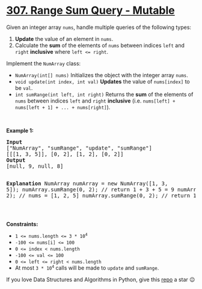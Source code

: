 # [307. Range Sum Query - Mutable][title]

<p>Given an integer array <code>nums</code>, handle multiple queries of the following types:</p>
<ol>
<li><strong>Update</strong> the value of an element in <code>nums</code>.</li>
<li>Calculate the <strong>sum</strong> of the elements of <code>nums</code> between indices <code>left</code> and <code>right</code> <strong>inclusive</strong> where <code>left &lt;= right</code>.</li>
</ol>
<p>Implement the <code>NumArray</code> class:</p>
<ul>
<li><code>NumArray(int[] nums)</code> Initializes the object with the integer array <code>nums</code>.</li>
<li><code>void update(int index, int val)</code> <strong>Updates</strong> the value of <code>nums[index]</code> to be <code>val</code>.</li>
<li><code>int sumRange(int left, int right)</code> Returns the <strong>sum</strong> of the elements of <code>nums</code> between indices <code>left</code> and <code>right</code> <strong>inclusive</strong> (i.e. <code>nums[left] + nums[left + 1] + ... + nums[right]</code>).</li>
</ul>
<p> </p>
<p><strong>Example 1:</strong></p>
<pre><strong>Input</strong>
["NumArray", "sumRange", "update", "sumRange"]
[[[1, 3, 5]], [0, 2], [1, 2], [0, 2]]
<strong>Output</strong>
[null, 9, null, 8]

<strong>Explanation</strong>
NumArray numArray = new NumArray([1, 3, 5]);
numArray.sumRange(0, 2); // return 1 + 3 + 5 = 9
numArray.update(1, 2);   // nums = [1, 2, 5]
numArray.sumRange(0, 2); // return 1 + 2 + 5 = 8
</pre>
<p> </p>
<p><strong>Constraints:</strong></p>
<ul>
<li><code>1 &lt;= nums.length &lt;= 3 * 10<sup>4</sup></code></li>
<li><code>-100 &lt;= nums[i] &lt;= 100</code></li>
<li><code>0 &lt;= index &lt; nums.length</code></li>
<li><code>-100 &lt;= val &lt;= 100</code></li>
<li><code>0 &lt;= left &lt;= right &lt; nums.length</code></li>
<li>At most <code>3 * 10<sup>4</sup></code> calls will be made to <code>update</code> and <code>sumRange</code>.</li>
</ul>


If you love Data Structures and Algorithms in Python, give this [repo][me] a star :wink:

[title]: https://leetcode.com/problems/range-sum-query-mutable
[me]: https://github.com/bumblebee211196/awesome-python-leetcode
